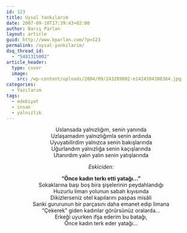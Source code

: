 ```yaml
---
id: 123
title: Uysal Yankılarım
date: 2007-09-10T17:39:43+02:00
author: Barış Parlan
layout: article
guid: http://www.bparlan.com/?p=123
permalink: /uysal-yankilarim/
dsq_thread_id:
  - "5481315002"
article_header:
  type: cover
  image:
    src: /wp-content/uploads/2004/09/243289802-e1424504380364.jpg
categories:
  - Yazılarım
tags:
  - edebiyat
  - insan
  - yalnızlık
---
```


<p align="center">
  Uslansada yalnızlığım, senin yanında<br /> Uzlaşamadım yalnızlığımla senin ardında<br /> Uyuyabilirdim yalnızca senin bakışlarında<br /> Uğurlandım yalnızlığa senin kaçışlarında<br /> Utanırdım yalın yalın senin yatışlarında
</p>

<p align="center">
  <em>Eskiciden: </em>
</p>

<p align="center">
  <strong>&#8220;Önce kadın terkı etti yatağı&#8230;&#8221;</strong><br /> Sokaklarına başı boş bira şişelerinin peydahlandığı<br /> Huzurlu liman yolunun sabah kıyısında<br /> Dikizlerseniz otel kapılarını paspas misâli<br /> Sanki gururunun bir parçasını daha emanet edip limana<br /> &#8220;Çekerek&#8221; giden kadınlar görürsünüz oralarda&#8230;<br /> Erkeği uyurken ifşa ederim bu batağı,<br /> Önce kadın terk eder yatağı&#8230;
</p>

<p style="text-align: center;" align="center">
  <div class="ttr_end">
  </div>